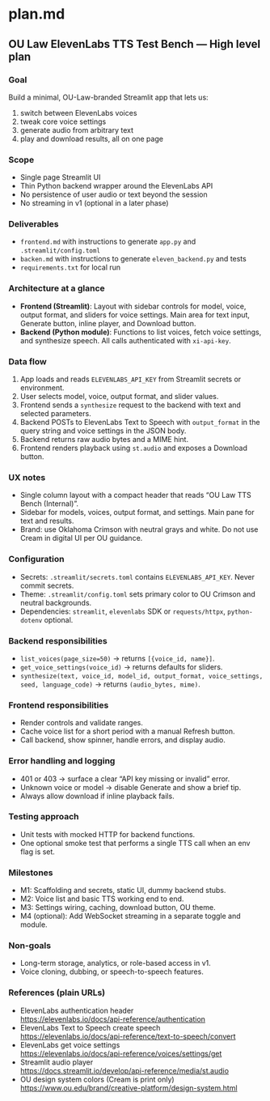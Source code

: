  # plan.md
## OU Law ElevenLabs TTS Test Bench — High level plan

### Goal
Build a minimal, OU-Law-branded Streamlit app that lets us:
1) switch between ElevenLabs voices
2) tweak core voice settings
3) generate audio from arbitrary text
4) play and download results, all on one page

### Scope
- Single page Streamlit UI
- Thin Python backend wrapper around the ElevenLabs API
- No persistence of user audio or text beyond the session
- No streaming in v1 (optional in a later phase)

### Deliverables
- `frontend.md` with instructions to generate `app.py` and `.streamlit/config.toml`
- `backen.md` with instructions to generate `eleven_backend.py` and tests
- `requirements.txt` for local run

### Architecture at a glance
- **Frontend (Streamlit)**: Layout with sidebar controls for model, voice, output format, and sliders for voice settings. Main area for text input, Generate button, inline player, and Download button.
- **Backend (Python module)**: Functions to list voices, fetch voice settings, and synthesize speech. All calls authenticated with `xi-api-key`.

### Data flow
1) App loads and reads `ELEVENLABS_API_KEY` from Streamlit secrets or environment.
2) User selects model, voice, output format, and slider values.
3) Frontend sends a `synthesize` request to the backend with text and selected parameters.
4) Backend POSTs to ElevenLabs Text to Speech with `output_format` in the query string and voice settings in the JSON body. 
5) Backend returns raw audio bytes and a MIME hint. 
6) Frontend renders playback using `st.audio` and exposes a Download button.

### UX notes
- Single column layout with a compact header that reads “OU Law TTS Bench (Internal)”.
- Sidebar for models, voices, output format, and settings. Main pane for text and results.
- Brand: use Oklahoma Crimson with neutral grays and white. Do not use Cream in digital UI per OU guidance.

### Configuration
- Secrets: `.streamlit/secrets.toml` contains `ELEVENLABS_API_KEY`. Never commit secrets.
- Theme: `.streamlit/config.toml` sets primary color to OU Crimson and neutral backgrounds.
- Dependencies: `streamlit`, `elevenlabs` SDK or `requests/httpx`, `python-dotenv` optional.

### Backend responsibilities
- `list_voices(page_size=50)` → returns `[{voice_id, name}]`.
- `get_voice_settings(voice_id)` → returns defaults for sliders.
- `synthesize(text, voice_id, model_id, output_format, voice_settings, seed, language_code)` → returns `(audio_bytes, mime)`.

### Frontend responsibilities
- Render controls and validate ranges.
- Cache voice list for a short period with a manual Refresh button.
- Call backend, show spinner, handle errors, and display audio.

### Error handling and logging
- 401 or 403 → surface a clear “API key missing or invalid” error.
- Unknown voice or model → disable Generate and show a brief tip.
- Always allow download if inline playback fails.

### Testing approach
- Unit tests with mocked HTTP for backend functions.
- One optional smoke test that performs a single TTS call when an env flag is set.

### Milestones
- M1: Scaffolding and secrets, static UI, dummy backend stubs.
- M2: Voice list and basic TTS working end to end.
- M3: Settings wiring, caching, download button, OU theme.
- M4 (optional): Add WebSocket streaming in a separate toggle and module.

### Non-goals
- Long-term storage, analytics, or role-based access in v1.
- Voice cloning, dubbing, or speech-to-speech features.

### References (plain URLs)
- ElevenLabs authentication header  
  https://elevenlabs.io/docs/api-reference/authentication
- ElevenLabs Text to Speech create speech  
  https://elevenlabs.io/docs/api-reference/text-to-speech/convert
- ElevenLabs get voice settings  
  https://elevenlabs.io/docs/api-reference/voices/settings/get
- Streamlit audio player  
  https://docs.streamlit.io/develop/api-reference/media/st.audio
- OU design system colors (Cream is print only)  
  https://www.ou.edu/brand/creative-platform/design-system.html